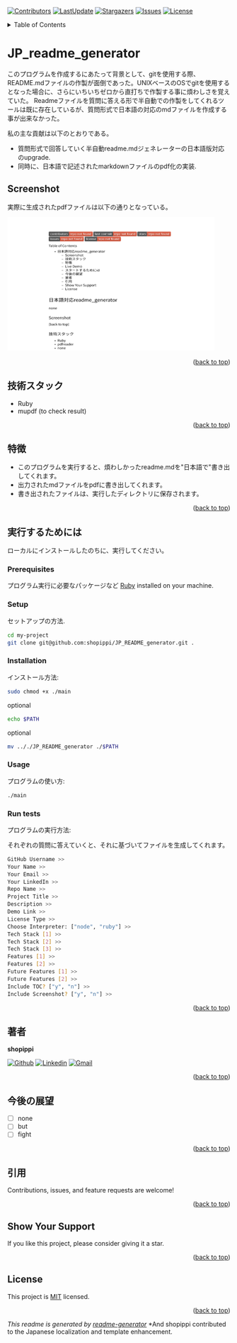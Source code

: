 
<a name="readme-top"></a>
[![Contributors](https://img.shields.io/github/contributors/shopippi/JP_README_Generator)](https://github.com/shopippi/JP_README_Generator/graphs/contributors)
[![LastUpdate](https://img.shields.io/github/last-commit/shopippi/JP_README_Generator)](https://github.com/shopippi/JP_README_Generator/commits/main)
[![Stargazers](https://img.shields.io/github/stars/shopippi/JP_README_Generator)](https://github.com/shopippi/JP_README_Generator/stargazers)
[![Issues](https://img.shields.io/github/issues/shopippi/JP_README_Generator)](https://github.com/shopippi/JP_README_Generator/issues)
[![License](https://img.shields.io/github/license/shopippi/JP_README_Generator)](https://github.com/shopippi/JP_README_Generator/blob/main/LICENSE)

<details>
<summary>Table of Contents</summary>

- [ JP_readme_generator](#about-project)
  - [ Screenshot](#screenshot)
  - [ 技術スタック](#tech-stack)
  - [ 特徴](#key-features)
  - [ Live Demo](#live-demo)
  - [ スタートするためには](#getting-started)
  - [ 今後の展望](#future-features)
  - [ 著者](#author)
  - [ 引用](#contribution)
  - [ Show Your Support](#support)
  - [ License](#license)
</details>

#  JP_readme_generator <a name="about-project"></a>

このプログラムを作成するにあたって背景として、gitを使用する際、README.mdファイルの作製が面倒であった。UNIXベースのOSでgitを使用するとなった場合に、さらにいちいちゼロから直打ちで作製する事に煩わしさを覚えていた。
Readmeファイルを質問に答える形で半自動での作製をしてくれるツールは既に存在しているが、質問形式で日本語の対応のmdファイルを作成する事が出来なかった。

私の主な貢献は以下のとおりである。
- 質問形式で回答していく半自動readme.mdジェネレーターの日本語版対応のupgrade.
- 同時に、日本語で記述されたmarkdownファイルのpdf化の実装.

##  Screenshot <a name="screenshot"></a>

実際に生成されたpdfファイルは以下の通りとなっている。


<img src="./screenshot.png" width=468 height=300 alt="screenshot" />


<p align="right">(<a href="#readme-top">back to top</a>)</p>

##  技術スタック  <a name="tech-stack"></a>
- Ruby
- mupdf (to check result)

<p align="right">(<a href="#readme-top">back to top</a>)</p>

##  特徴  <a name="key-features"></a>
- このプログラムを実行すると、煩わしかったreadme.mdを"日本語で"書き出してくれます。
- 出力されたmdファイルをpdfに書き出してくれます。
- 書き出されたファイルは、実行したディレクトリに保存されます。

<p align="right">(<a href="#readme-top">back to top</a>)</p>

##  実行するためには  <a name="getting-started"></a>

ローカルにインストールしたのちに、実行してください。
### Prerequisites

プログラム実行に必要なパッケージなど [Ruby](https://www.ruby-lang.org/en/) installed on your machine.

### Setup

セットアップの方法.

```sh
cd my-project
git clone git@github.com:shopippi/JP_README_generator.git .
```

### Installation

インストール方法:

```sh
sudo chmod +x ./main
```
optional
```sh
echo $PATH
```
optional
```sh
mv .././JP_README_generator ./$PATH
```


### Usage

プログラムの使い方:

```sh
./main
```

### Run tests

プログラムの実行方法:

それぞれの質問に答えていくと、それに基づいてファイルを生成してくれます。
```sh
GitHub Username >> 
Your Name >> 
Your Email >>
Your LinkedIn >>
Repo Name >> 
Project Title >> 
Description >> 
Demo Link >> 
License Type >> 
Choose Interpreter: ["node", "ruby"] >>
Tech Stack [1] >> 
Tech Stack [2] >> 
Tech Stack [3] >>
Features [1] >> 
Features [2] >> 
Future Features [1] >> 
Future Features [2] >> 
Include TOC? ["y", "n"] >> 
Include Screenshot? ["y", "n"] >> 
```

<p align="right">(<a href="#readme-top">back to top</a>)</p>

##  著者  <a name="author"></a>

**shopippi**

[![Github](https://img.shields.io/badge/GitHub-673AB7?style=for-the-badge&logo=github&logoColor=white)](https://github.com/shopippi)
[![Linkedin](https://img.shields.io/badge/LinkedIn-0077B5?style=for-the-badge&logo=linkedin&logoColor=white)](https://linkedin.com/in/https://www.linkedin.com/in/shotaro-takahashi-962949298)
[![Gmail](https://img.shields.io/badge/Gmail-D14836?style=for-the-badge&logo=gmail&logoColor=white)](mailto:takahashi@shopippi.com)

<p align="right">(<a href="#readme-top">back to top</a>)</p>

##  今後の展望  <a name="future-features"></a>
- [ ] none
- [ ] but
- [ ] fight

<p align="right">(<a href="#readme-top">back to top</a>)</p>

##  引用  <a name="contribution"></a>

Contributions, issues, and feature requests are welcome!

<p align="right">(<a href="#readme-top">back to top</a>)</p>

##  Show Your Support  <a name="support"></a>

If you like this project, please consider giving it a star.

<p align="right">(<a href="#readme-top">back to top</a>)</p>

##  License <a name="license"></a>

This project is [MIT](./LICENSE) licensed.

<p align="right">(<a href="#readme-top">back to top</a>)</p>

*This readme is generated by [readme-generator](https://github.com/IndieCoderMM/readme-generator)*
*And shopippi contributed to the Japanese localization and template enhancement.
